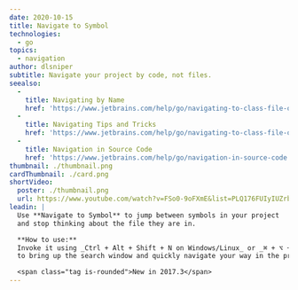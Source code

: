 ```yaml
---
date: 2020-10-15
title: Navigate to Symbol
technologies:
  - go
topics:
  - navigation
author: dlsniper
subtitle: Navigate your project by code, not files.
seealso:
  - 
    title: Navigating by Name
    href: 'https://www.jetbrains.com/help/go/navigating-to-class-file-or-symbol-by-name.html#9a8d021a'
  - 
    title: Navigating Tips and Tricks
    href: 'https://www.jetbrains.com/help/go/navigating-to-class-file-or-symbol-by-name.html#tips'
  - 
    title: Navigation in Source Code
    href: 'https://www.jetbrains.com/help/go/navigation-in-source-code.html'
thumbnail: ./thumbnail.png
cardThumbnail: ./card.png
shortVideo:
  poster: ./thumbnail.png
  url: https://www.youtube.com/watch?v=FSo0-9oFXmE&list=PLQ176FUIyIUZrbrlz4AY1V8VzBJKZyVlW&index=78
leadin: |
  Use **Navigate to Symbol** to jump between symbols in your project
  and stop thinking about the file they are in.

  **How to use:**
  Invoke it using _Ctrl + Alt + Shift + N on Windows/Linux_ or _⌘ + ⌥ + O on macOS_
  to bring up the search window and quickly navigate your way in the project.

  <span class="tag is-rounded">New in 2017.3</span>
---
```


